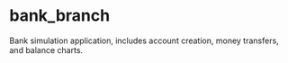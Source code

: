 # bank_branch
Bank simulation application, includes account creation, money transfers, and balance charts.
